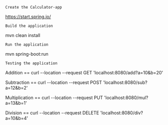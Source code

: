 ```` Create the Calculator-app ````

https://start.spring.io/

````Build the application ````

mvn clean install

````Run the application````

mvn spring-boot:run

````Testing the application````

Addition == curl --location --request GET 'localhost:8080/add?a=10&b=20'

Subtraction == curl --location --request POST 'localhost:8080/sub?a=12&b=2'

Multiplication == curl --location --request PUT 'localhost:8080/mul?a=13&b=1'

Division == curl --location --request DELETE 'localhost:8080/div?a=10&b=4'